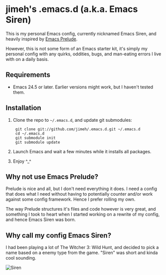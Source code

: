 # jimeh's .emacs.d (a.k.a. Emacs Siren)

This is my personal Emacs config, currently nicknamed Emacs Siren, and heavily
inspired by [Emacs Prelude](https://github.com/bbatsov/prelude).

However, this is not some form of an Emacs starter kit, it's simply my personal
config with any quirks, oddities, bugs, and man-eating errors I live with on a
daily basis.

## Requirements

- Emacs 24.5 or later. Earlier versions might work, but I haven't tested them.

## Installation

1. Clone the repo to `~/.emacs.d`, and update git submodules:

        git clone git://github.com/jimeh/.emacs.d.git ~/.emacs.d
        cd ~/.emacs.d
        git submodule init
        git submodule update

2. Launch Emacs and wait a few minutes while it installs all packages.
3. Enjoy ^_^

## Why not use Emacs Prelude?

Prelude is nice and all, but I don't need everything it does. I need a config
that does what I need without having to potentially counter and/or work against
some config framework. Hence I prefer rolling my own.

The way Prelude structures it's files and code however is very great, and
something I took to heart when I started working on a rewrite of my config, and
hence Emacs Siren was born.

## Why call my config Emacs Siren?

I had been playing a lot of The Witcher 3: Wild Hunt, and decided to pick a name
based on a enemy type from the game. "Siren" was short and kinda cool sounding.

![Siren](http://i.imgur.com/7PtsVDG.jpg)
